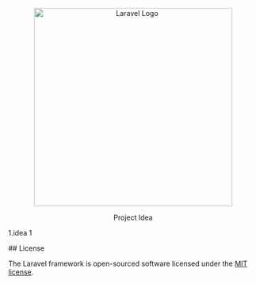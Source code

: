 <p align="center"><a href="https://laravel.com" target="_blank"><img src="https://raw.githubusercontent.com/laravel/art/master/logo-lockup/5%20SVG/2%20CMYK/1%20Full%20Color/laravel-logolockup-cmyk-red.svg" width="400" alt="Laravel Logo"></a></p>

<p align="center">
    Project Idea
</p>
<p>
    1.idea 1
</p>
## License

The Laravel framework is open-sourced software licensed under the [MIT license](https://opensource.org/licenses/MIT).

